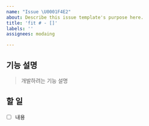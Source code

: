```yaml
---
name: "Issue \U0001F4E2"
about: Describe this issue template's purpose here.
title: 'fit # - []'
labels: ''
assignees: modaing

---
```


## 기능 설명
> 개발하려는 기능 설명

## 할 일
- [ ] 내용
